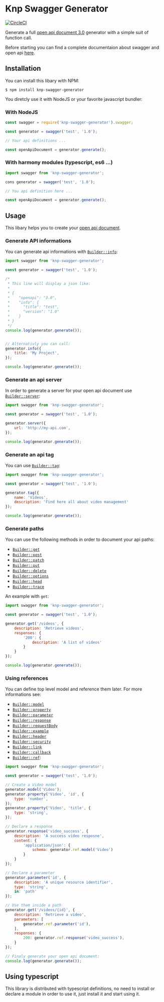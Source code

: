 Knp Swagger Generator
=====================

[![CircleCI](https://circleci.com/gh/KnpLabs/knp-swagger-generator.svg?style=svg)](https://circleci.com/gh/KnpLabs/knp-swagger-generator)

Generate a full [open api document 3.0](https://github.com/OAI/OpenAPI-Specification) generator with a simple suit of function
call.

Before starting you can find a complete documentaion about swagger and open api [here](https://swagger.io/).

## Installation

You can install this libary with NPM:

```
$ npm install knp-swagger-generator
```

You diretcly use it with NodeJS or your favorite javascript
bundler:

### With NodeJS

```javascript
const swagger = require('knp-swagger-generator').swagger;

const generator = swagger('test', '1.0');

// Your api definitions ...

const openApiDocument = generator.generate();
```

### With harmony modules (typescript, es6 ...)

```javascript
import swagger from 'knp-swagger-generator';

cons generator = swagger('test', '1.0');

// You api definition here ...

const openApiDocument = generator.generate();
```

## Usage

This libary helps you to create your [open api document](https://github.com/OAI/OpenAPI-Specification/).

### Generate API informations

You can generate api informations with [`Builder::info`](./src/builder.ts#L29):

```javascript
import swagger from 'knp-swagger-generator';

const generator = swagger('test', '1.0');

/*
 * This line will display a json like:
 *
 * {
 *    "openapi": "3.0",
 *    "info": {
 *      "title": "test",
 *      "version": "1.0"
 *    }
 * }
 */
console.log(generator.generate());


// Alternativly you can call:
generator.info({
    title: 'My Project',
});

console.log(generator.generate());
```

### Generate an api server

In order to generate a server for your open api document use [`Builder::server`](./src/builder.ts#L91):

```javascript
import swagger from 'knp-swagger-generator';

const generator = swagger('test', '1.0');

generator.server({
    url: 'http://my-api.com',
});

console.log(generator.generate());
```

### Generate an api tag

You can use [`Builder::tag`](./src/builder.ts#L96):

```javascript
import swagger from 'knp-swagger-generator';

const generator = swagger('test', '1.0');

generator.tag({
    name: 'Videos',
    description: 'Find here all about video management'
});

console.log(generator.generate());
```

### Generate paths

You can use the following methods in order to document your
api paths:

- [`Builder::get`](./src/builder.ts#L46)
- [`Builder::post`](./src/builder.ts#L51)
- [`Builder::patch`](./src/builder.ts#L56)
- [`Builder::put`](./src/builder.ts#L61)
- [`Builder::delete`](./src/builder.ts#L66)
- [`Builder::options`](./src/builder.ts#L71)
- [`Builder::head`](./src/builder.ts#L76)
- [`Builder::trace`](./src/builder.ts#L81)

An example with `get`:


```javascript
import swagger from 'knp-swagger-generator';

const generator = swagger('test', '1.0');

generator.get('/videos', {
    description: 'Retrieve videos',
    responses: {
        '200': {
            description: 'A list of videos'
        }
    }
});

console.log(generator.generate());
```

### Using references

You can define top level model and reference them later.
For more informations see:

- [`Builder::model`](./src/builder.ts#L101)
- [`Builder::property`](./src/builder.ts#L106)
- [`Builder::parameter`](./src/builder.ts#L11)
- [`Builder::response`](./src/builder.ts#L116)
- [`Builder::requestBody`](./src/builder.ts#L126)
- [`Builder::example`](./src/builder.ts#L121)
- [`Builder::header`](./src/builder.ts#L131)
- [`Builder::security`](./src/builder.ts#L136)
- [`Builder::link`](./src/builder.ts#L141)
- [`Builder::callback`](./src/builder.ts#L146)
- [`Builder::ref`](./src/reference-builder.ts):

```javascript
import swagger from 'knp-swagger-generator';

const generator = swagger('test', '1.0');

// Create a Video model
generator.model('Video');
generator.property('Video', 'id', {
    type: 'number',
});
generator.property('Video', 'title', {
    type: 'string',
});

// Declare a response
generator.response('video_success', {
    description: 'A success video resposne',
    content: {
        'application/json': {
            schema: generator.ref.model('Video')
        }
    }
});

// Declare a parameter
generator.parameter('id', {
    description: 'A unique resource identifier',
    type: 'string',
    in: 'path'
});

// Use them inside a path
generator.get('/videos/{id}', {
    description: 'Retrieve a video',
    parameters: [
        generator.ref.parameter('id'),
    ],
    responses: {
        200: generator.ref.response('video_success'),
    }
});

// Finaly generate your open api document:
console.log(generator.generate());
```

## Using typescript

This library is distributed with typescript definitions, no need to install
or declare a module in order to use it, just install it and start using
it.
